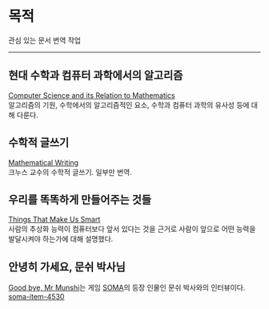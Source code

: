 # 목적
관심 있는 문서 번역 작업

---
## 현대 수학과 컴퓨터 과학에서의 알고리즘
[Computer Science and its Relation to Mathematics](https://www.maa.org/sites/default/files/pdf/upload_library/22/Ford/DonaldKnuth.pdf)<br  >알고리즘의 기원, 수학에서의 알고리즘적인 요소, 수학과 컴퓨터 과학의 유사성 등에 대해 다룬다.

## 수학적 글쓰기
[Mathematical Writing](http://jmlr.csail.mit.edu/reviewing-papers/knuth_mathematical_writing.pdf)<br  >크누스 교수의 수학적 글쓰기. 일부만 번역.

## 우리를 똑똑하게 만들어주는 것들
[Things That Make Us Smart](https://msu.edu/course/cep/900/readings/NormanChap3.pdf)<br  >사람의 추상화 능력이 컴퓨터보다 앞서 있다는 것을 근거로 사람이 앞으로 어떤 능력을 발달시켜야 하는가에 대해 설명했다.

## 안녕히 가세요, 문쉬 박사님
[Good bye, Mr Munshi](https://somagame.com/item-4530.html)는 게임 [SOMA](https://namu.wiki/w/SOMA)의 등장 인물인 문쉬 박사와의 인터뷰이다. [soma-item-4530](https://namu.wiki/w/SOMA/%ED%8C%8C%EC%9D%BC#s-2.3)